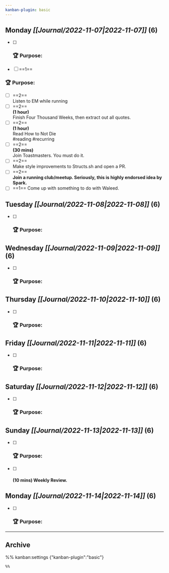 ```yaml
---
kanban-plugin: basic
---
```


## **Monday** *[[Journal/2022-11-07|2022-11-07]]* (6)

- [ ] ### **🏆 Purpose**:
- [ ] ==1==
### **🏆 Purpose**:
- [ ] ==2==
<br>Listen to EM while running
- [ ] ==2==
<br>**(1 hour)**<br>Finish Four Thousand Weeks, then extract out all quotes.
- [ ] ==2==
<br>**(1 hour)**<br>Read How to Not Die<br>#reading #recurring
- [ ] ==2==
<br>**(30 mins)**<br>Join Toastmasters. You must do it.
- [ ] ==2==
<br>Make style improvements to Structs.sh and open a PR.
- [ ] ==2==
<br>**Join a running club/meetup. Seriously, this is highly endorsed idea by Spark.**
- [ ] ==1==
Come up with something to do with Waleed.

## **Tuesday** *[[Journal/2022-11-08|2022-11-08]]* (6)

- [ ] ### **🏆 Purpose**:

## **Wednesday** *[[Journal/2022-11-09|2022-11-09]]* (6)

- [ ] ### **🏆 Purpose**:

## **Thursday** *[[Journal/2022-11-10|2022-11-10]]* (6)

- [ ] ### **🏆 Purpose**:

## **Friday** *[[Journal/2022-11-11|2022-11-11]]* (6)

- [ ] ### **🏆 Purpose**:

## **Saturday** *[[Journal/2022-11-12|2022-11-12]]* (6)

- [ ] ### **🏆 Purpose**:

## **Sunday** *[[Journal/2022-11-13|2022-11-13]]* (6)

- [ ] ### **🏆 Purpose**:
- [ ] #### **(10 mins)** Weekly Review.

## **Monday** *[[Journal/2022-11-14|2022-11-14]]* (6)

- [ ] ### **🏆 Purpose**:

***

## Archive



%% kanban:settings
{"kanban-plugin":"basic"}
```
%%
